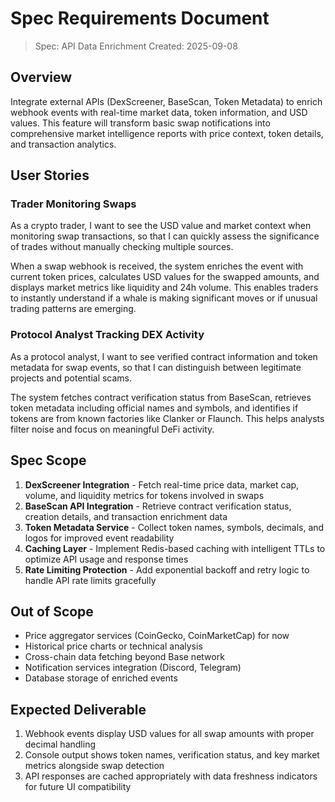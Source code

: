 # Spec Requirements Document

> Spec: API Data Enrichment
> Created: 2025-09-08

## Overview

Integrate external APIs (DexScreener, BaseScan, Token Metadata) to enrich webhook events with real-time market data, token information, and USD values. This feature will transform basic swap notifications into comprehensive market intelligence reports with price context, token details, and transaction analytics.

## User Stories

### Trader Monitoring Swaps

As a crypto trader, I want to see the USD value and market context when monitoring swap transactions, so that I can quickly assess the significance of trades without manually checking multiple sources.

When a swap webhook is received, the system enriches the event with current token prices, calculates USD values for the swapped amounts, and displays market metrics like liquidity and 24h volume. This enables traders to instantly understand if a whale is making significant moves or if unusual trading patterns are emerging.

### Protocol Analyst Tracking DEX Activity  

As a protocol analyst, I want to see verified contract information and token metadata for swap events, so that I can distinguish between legitimate projects and potential scams.

The system fetches contract verification status from BaseScan, retrieves token metadata including official names and symbols, and identifies if tokens are from known factories like Clanker or Flaunch. This helps analysts filter noise and focus on meaningful DeFi activity.

## Spec Scope

1. **DexScreener Integration** - Fetch real-time price data, market cap, volume, and liquidity metrics for tokens involved in swaps
2. **BaseScan API Integration** - Retrieve contract verification status, creation details, and transaction enrichment data
3. **Token Metadata Service** - Collect token names, symbols, decimals, and logos for improved event readability
4. **Caching Layer** - Implement Redis-based caching with intelligent TTLs to optimize API usage and response times
5. **Rate Limiting Protection** - Add exponential backoff and retry logic to handle API rate limits gracefully

## Out of Scope

- Price aggregator services (CoinGecko, CoinMarketCap) for now
- Historical price charts or technical analysis
- Cross-chain data fetching beyond Base network
- Notification services integration (Discord, Telegram)
- Database storage of enriched events

## Expected Deliverable

1. Webhook events display USD values for all swap amounts with proper decimal handling
2. Console output shows token names, verification status, and key market metrics alongside swap detection
3. API responses are cached appropriately with data freshness indicators for future UI compatibility